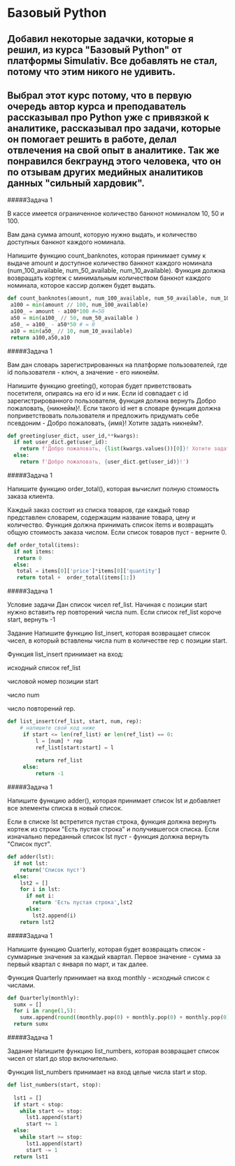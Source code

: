 # Базовый Python

## Добавил некоторые задачки, которые я решил, из курса "Базовый Python" от платформы Simulativ. Все добавлять не стал, потому что этим никого не удивить.

## Выбрал этот курс потому, что в первую очередь автор курса и преподаватель рассказывал про Python уже с привязкой к аналитике, рассказывал про задачи, которые он помогает решить в работе, делал отвлечения на свой опыт в аналитике. Так же понравился бекграунд этого человека, что он по отзывам других медийных аналитиков данных "сильный хардовик". 

#####Задача 1
 
В кассе имеется ограниченное количество банкнот номиналом 10, 50 и 100. 

Вам дана сумма amount, которую нужно выдать, и количество доступных банкнот каждого номинала. 

Напишите функцию count_banknotes, которая принимает сумму к выдаче amount и доступное количество банкнот каждого номинала (num_100_available, num_50_available, num_10_available). Функция должна возвращать кортеж с минимальным количеством банкнот каждого номинала, которое кассир должен будет выдать.

```python
def count_banknotes(amount, num_100_available, num_50_available, num_10_available ):
 a100 = min(amount // 100, num_100_available)
 a100_ = amount - a100*100 #=50
 a50 = min(a100_ // 50, num_50_available ) 
 a50_ = a100_ - a50*50 # = 0
 a10 = min(a50_ // 10, num_10_available)
 return a100,a50,a10
```

#####Задача 1

Вам дан словарь зарегистрированных на платформе пользователей, где id пользователя - ключ, а значение - его никнейм.

Напишите функцию greeting(), которая будет приветствовать посетителя, опираясь на его id и ник. Если id совпадает с id зарегистрированного пользователя, функция должна вернуть Добро пожаловать, {никнейм}!. Если такого id нет в словаре функция должна поприветствовать пользователя и предложить придумать себе псевдоним - Добро пожаловать, {имя}! Хотите задать никнейм?.

```python
def greeting(user_dict, user_id,**kwargs):
  if not user_dict.get(user_id):
    return f'Добро пожаловать, {list(kwargs.values())[0]}! Хотите задать никнейм?')
  else:
    return f'Добро пожаловать, {user_dict.get(user_id)}!')
```

#####Задача 1

Напишите функцию order_total(), которая вычислит полную стоимость заказа клиента. 

Каждый заказ состоит из списка товаров, где каждый товар представлен словарем, содержащим название товара, цену и количество. Функция должна принимать список items и возвращать общую стоимость заказа числом. Если список товаров пуст - верните 0.

```python
def order_total(items):
  if not items:
   return 0
  else:
   total = items[0]['price']*items[0]['quantity'] 
   return total +  order_total(items[1:])
```

#####Задача 1

Условие задачи
Дан список чисел ref_list. Начиная с позиции start нужно вставить rep повторений числа num. Если список ref_list короче start, вернуть -1

Задание
Напишите функцию list_insert, которая возвращает список чисел, в который вставлены числа num в количестве rep с позиции start.

Функция list_insert принимает на вход:


исходный список ref_list

числовой номер позиции start

число num

число повторений rep.

```python
def list_insert(ref_list, start, num, rep):
    # напишите свой код ниже
     if start <= len(ref_list) or len(ref_list) == 0:
         l = [num] * rep
         ref_list[start:start] = l
         
         return ref_list
     else:
         return -1
```    

#####Задача 1

Напишите функцию adder(), которая принимает список lst и добавляет все элементы списка в новый список.

Если в списке lst встретится пустая строка, функция должна вернуть кортеж из строки "Есть пустая строка" и получившегося списка. Если изначально переданный список lst пуст - функция должна вернуть "Список пуст".

```python
def adder(lst):
  if not lst:
    return('Список пуст')
  else:
    lst2 = []
    for i in lst:
      if not i:
        return 'Есть пустая строка',lst2
      else:
        lst2.append(i)
    return lst2
```

#####Задача 1

Напишите функцию Quarterly, которая будет возвращать список - суммарные значения за каждый квартал. Первое значение - сумма за первый квартал с января по март, и так далее.

Функция Quarterly принимает на вход monthly - исходный список с числами.

```python
def Quarterly(monthly):
  sumx = []
  for i in range(1,5):
    sumx.append(round((monthly.pop(0) + monthly.pop(0) + monthly.pop(0)),2))
  return sumx 
```

#####Задача 1

Задание
Напишите функцию list_numbers, которая возвращает список чисел от start до stop включительно.

Функция list_numbers принимает на вход целые числа start и stop.

```python
def list_numbers(start, stop):
    
  lst1 = []
  if start < stop:
    while start <= stop:
      lst1.append(start)
      start += 1
  else:
    while start >= stop:
      lst1.append(start)
      start -= 1
  return lst1 
```
